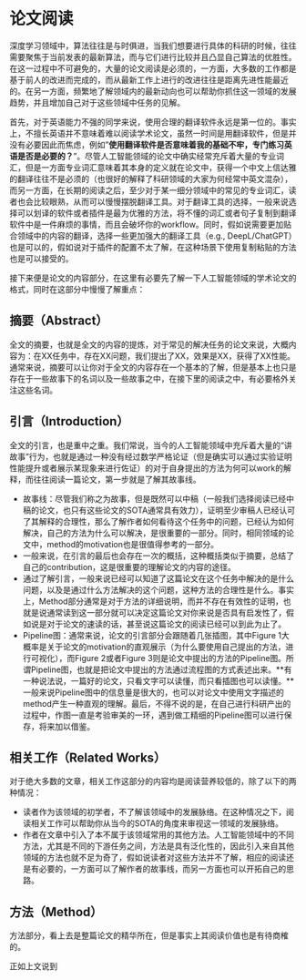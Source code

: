 # 论文阅读

深度学习领域中，算法往往是与时俱进，当我们想要进行具体的科研的时候，往往需要聚焦于当前发表的最新算法，而与它们进行比较并且凸显自己算法的优胜性。在这一过程中不可避免的，大量的论文阅读是必须的，一方面，大多数的工作都是基于前人的改进而完成的，而从最新工作上进行的改进往往是距离先进性能最近的。在另一方面，频繁地了解领域内的最新动向也可以帮助你抓住这一领域的发展趋势，并且增加自己对于这些领域中任务的见解。

首先，对于英语能力不强的同学来说，使用合理的翻译软件永远是第一位的。事实上，不擅长英语并不意味着难以阅读学术论文，虽然一时间是用翻译软件，但是并没有必要因此而焦虑，例如”**使用翻译软件是否意味着我的基础不牢，专门练习英语是否是必要的？**”。尽管人工智能领域的论文中确实经常充斥着大量的专业词汇，但是一方面专业词汇意味着其本身的定义就在论文中，获得一个中文上信达雅的翻译往往不是必须的（也很好的解释了科研领域的大家为何经常中英文混杂），而另一方面，在长期的阅读之后，至少对于某一细分领域中的常见的专业词汇，读者也会比较眼熟，从而可以慢慢摆脱翻译工具。对于翻译工具的选择，一般来说选择可以划译的软件或者插件是最为优雅的方法，将不懂的词汇或者句子复制到翻译软件中是一件麻烦的事情，而且会破坏你的workflow。同时，假如说需要更加贴合领域中的内容的翻译，选择一些更加强大的翻译工具（e.g., DeepL/ChatGPT）也是可以的，假如说对于插件的配置不太了解，在这种场景下使用复制粘贴的方法也是可以接受的。

接下来便是论文的内容部分，在这里有必要先了解一下人工智能领域的学术论文的格式，同时在这部分中慢慢了解重点：

## 摘要（Abstract）

全文的摘要，也就是全文的内容的提炼，对于常见的解决任务的论文来说，大概内容为：在XX任务中，存在XX问题，我们提出了XX，效果是XX，获得了XX性能。通常来说，摘要可以让你对于全文的内容存在一个基本的了解，但是基本上也只是存在于一些故事下的名词以及一些故事之中，在接下里的阅读之中，有必要格外关注这些名词。

## 引言（Introduction）

全文的引言，也是重中之重。我们常说，当今的人工智能领域中充斥着大量的“讲故事”行为，也就是通过一种没有经过数学严格论证（但是确实可以通过实验证明性能提升或者展示某现象来进行佐证）的对于自身提出的方法为何可以work的解释，而往往阅读一篇论文，第一步就是了解其故事线。

- 故事线：尽管我们称之为故事，但是既然可以中稿（一般我们选择阅读已经中稿的论文，也只有这些论文的SOTA通常具有效力），证明至少审稿人已经认可了其解释的合理性，那么了解作者如何看待这个任务中的问题，已经认为如何解决，自己的方法为什么可以解决，是很重要的一部分。同时，相同领域的论文中，method的motivation也是很值得参考的一部分。
- 一般来说，在引言的最后也会存在一次的概括，这种概括类似于摘要，总结了自己的contribution，这是很重要的理解论文的内容的途径。
- 通过了解引言，一般来说已经可以知道了这篇论文在这个任务中解决的是什么问题，以及是通过什么方法解决的这个问题，这种方法的合理性是什么。事实上，Method部分通常是对于方法的详细说明，而并不存在有效性的证明，也就是说通常读到这一部分就可以决定这篇论文对你来说是否具有启发性了，假如说是对于论文的速读的话，甚至说这篇论文的阅读已经可以到此为止了。
- Pipeline图：通常来说，论文的引言部分会跟随着几张插图，其中Figure 1大概率是关于论文的motivation的直观展示（为什么要使用自己提出的方法，进行可视化），而Figure 2或者Figure 3则是论文中提出的方法的Pipeline图。所谓Pipeline图，也就是把论文中提出的方法通过流程图的方式表述出来。**有一种说法说，一篇好的论文，只看文字可以读懂，而只看插图也可以读懂。**一般来说Pipeline图中的信息量是很大的，也可以对论文中使用文字描述的method产生一种直观的理解。最后，不得不说的是，在自己进行科研产出的过程中，作图一直是考验审美的一环，遇到做工精细的Pipeline图可以进行保存，将来加以借鉴。

## 相关工作（Related Works）

对于绝大多数的文章，相关工作这部分的内容均是阅读营养较低的，除了以下的两种情况：

- 读者作为该领域的初学者，不了解该领域中的发展脉络。在这种情况之下，阅读相关工作可以帮助你从当今的SOTA的角度来审视这一领域的发展脉络。
- 作者在文章中引入了本不属于该领域常用的其他方法。人工智能领域中的不同方法，尤其是不同的下游任务之间，方法是具有泛化性的，因此引入来自其他领域的方法也就不足为奇了，假如说读者对这些方法并不了解，相应的阅读还是有必要的，一方面可以了解作者的故事线，而另一方面也可以开拓自己的思路。

## 方法（Method）

方法部分，看上去是整篇论文的精华所在，但是事实上其阅读价值也是有待商榷的。

正如上文说到